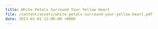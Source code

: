 ```yaml
---
title: White Petals Surround Your Yellow Heart
file: /content/assets/white-petals-surround-your-yellow-heart.pdf
date: 2013-01-01 12:00:00 +0000
---
```


